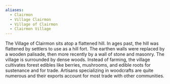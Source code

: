 ```yaml
---
aliases:
  - Clairmon
  - Village Clairmon
  - Village of Clairmon
  - Clairmon Village
---
```

The Village of Clairmon sits atop a flattened hill. In ages past, the hill was flattened by settlers to use as a hill fort. The earthen walls were replaced by a wooden palisade, then more recently by a wall of stone and masonry. The village is surrounded by dense woods. Instead of farming, the village cultivates forest edibles like berries, mushrooms, and edible roots for sustenance and for trade. Artisans specializing in woodcrafts are quite numerous and their exports account for most trade with other communities. 